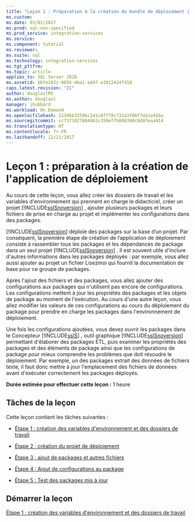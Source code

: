 ```yaml
---
title: "Leçon 1 : Préparation à la création du bundle de déploiement | Microsoft Docs"
ms.custom: 
ms.date: 03/01/2017
ms.prod: sql-non-specified
ms.prod_service: integration-services
ms.service: 
ms.component: tutorial
ms.reviewer: 
ms.suite: sql
ms.technology: integration-services
ms.tgt_pltfrm: 
ms.topic: article
applies_to: SQL Server 2016
ms.assetid: b6fe283c-9856-4ba1-a497-e3912424fd18
caps.latest.revision: "21"
author: douglaslMS
ms.author: douglasl
manager: jhubbard
ms.workload: On Demand
ms.openlocfilehash: 2134bb32596c241c0ff79c732a3f08f7da1e41ba
ms.sourcegitcommit: cc71f1027884462c359effb898390c8d97eaa414
ms.translationtype: HT
ms.contentlocale: fr-FR
ms.lasthandoff: 12/21/2017
---
```

# <a name="lesson-1-preparing-to-create-the-deployment-bundle"></a>Leçon 1 : préparation à la création de l'application de déploiement
Au cours de cette leçon, vous allez créer les dossiers de travail et les variables d'environnement qui prennent en charge le didacticiel, créer un projet [!INCLUDE[ssISnoversion](../includes/ssisnoversion-md.md)] , ajouter plusieurs packages et leurs fichiers de prise en charge au projet et implémenter les configurations dans des packages.  
  
[!INCLUDE[ssISnoversion](../includes/ssisnoversion-md.md)] déploie des packages sur la base d’un projet. Par conséquent, la première étape de création de l’application de déploiement consiste à rassembler tous les packages et les dépendances de package dans un seul projet [!INCLUDE[ssISnoversion](../includes/ssisnoversion-md.md)] . Il est souvent utile d'inclure d'autres informations dans les packages déployés : par exemple, vous allez aussi ajouter au projet un fichier Lisezmoi qui fournit la documentation de base pour ce groupe de packages.  
  
Après l'ajout des fichiers et des packages, vous allez ajouter des configurations aux packages qui n'utilisent pas encore de configurations. Les configurations mettent à jour les propriétés des packages et les objets de package au moment de l'exécution. Au cours d'une autre leçon, vous allez modifier les valeurs de ces configurations au cours du déploiement du package pour prendre en charge les packages dans l'environnement de déploiement.  
  
Une fois les configurations ajoutées, vous devez ouvrir les packages dans le Concepteur [!INCLUDE[ssIS](../includes/ssis-md.md)] , outil graphique [!INCLUDE[ssISnoversion](../includes/ssisnoversion-md.md)] permettant d'élaborer des packages ETL, puis examiner les propriétés des packages et des éléments de package ainsi que les configurations de package pour mieux comprendre les problèmes que doit résoudre le déploiement. Par exemple, un des packages extrait des données de fichiers texte, il faut donc mettre à jour l'emplacement des fichiers de données avant d'exécuter correctement les packages déployés.  
  
**Durée estimée pour effectuer cette leçon :** 1 heure  
  
## <a name="lesson-tasks"></a>Tâches de la leçon  
Cette leçon contient les tâches suivantes :  
  
-   [Étape 1 : création des variables d'environnement et des dossiers de travail](../integration-services/lesson-1-1-creating-working-folders-and-environment-variables.md)  
  
-   [Étape 2 : création du projet de déploiement](../integration-services/lesson-1-2-creating-the-deployment-project.md)  
  
-   [Étape 3 : ajout de packages et autres fichiers](../integration-services/lesson-1-3-adding-packages-and-other-files.md)  
  
-   [Étape 4 : Ajout de configurations au package](../integration-services/lesson-1-4-adding-package-configurations.md)  
  
-   [Étape 5 : Test des packages mis à jour](../integration-services/lesson-1-5-testing-the-updated-packages.md)  
  
## <a name="start-the-lesson"></a>Démarrer la leçon  
[Étape 1 : création des variables d'environnement et des dossiers de travail](../integration-services/lesson-1-1-creating-working-folders-and-environment-variables.md)  
  
  
  
